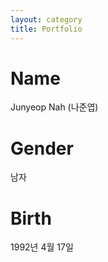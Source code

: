 ```yaml
---
layout: category
title: Portfolio
---
```


# Name
Junyeop Nah (나준엽)

# Gender
남자

# Birth
1992년 4월 17일
